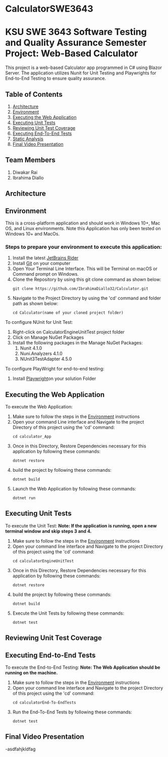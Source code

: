 # CalculatorSWE3643

# KSU SWE 3643 Software Testing and Quality Assurance Semester Project: Web-Based Calculator
This project is a web-based Calculator app programmed in C# using Blazor Server. The application utilizes Nunit for Unit Testing and Playwrights for End-to-End Testing to ensure quality assurance. 

## Table of Contents
1. [Architecture](#Architecture)
2. [Environment](#environment)
3. [Executing the Web Application](#executing-the-web-application)
4. [Executing Unit Tests](#executing-unit-tests)
5. [Reviewing Unit Test Coverage](#reviewing-unit-test-coverage)
6. [Executing End-To-End Tests](#Executing-End-To-End-Tests)
7. [Static Analysis](#static-analysis)
8. [Final Video Presentation](#Final-Video-Presentation)
   
## Team Members
1. Diwakar Rai
2. Ibrahima Diallo

## Architecture 

## Environment

This is a cross-platform application and should work in Windows 10+, Mac OS, and Linux environments. Note this Application has only been tested on Windows 10+ and MacOs.

### Steps to prepare your environment to execute this application: 

1. Install the latest [JetBrains Rider](https://www.jetbrains.com/rider/download/#section=windows)
2. Install [Git](https://git-scm.com/downloads) on your computer
3. Open Your Terminal Line Interface. This will be Terminal on macOS or Command prompt on Windows.
4. Clone the Repository by using this git clone command as shown below:
      ```
   git clone https://github.com/IbrahimaDiallo32/Calculator.git
      ```
5. Navigate to the Project Directory by using the 'cd' command and folder path as shown below:
      ```
   cd Calculator(name of your cloned project folder)
      ```
   
To configure NUnit for Unit Test:
1.  Right-click on CalculatorEngineUnitTest project folder
2.  Click on Manage NuGet Packages
3. Install the following packages in the Manage NuGet Packages:
   1. Nunit 4.1.0
   2. Nuni.Analyzers 4.1.0
   3. NUnit3TestAdapter 4.5.0

To configure PlayWright for end-to-end testing: 
1. Install [Playwright](https://playwright.dev/dotnet/docs/intro)on your solution Folder
   

## Executing the Web Application 

To execute the Web Application:
1. Make sure to follow the steps in the [Environment](#environment) instructions
2. Open your command Line interface and Navigate to the project Directory of this project using the 'cd' command:
      ```
    cd calculator_App
      ```
3. Once in this Directory, Restore Dependencies necessary for this application by following these commands:
      ```
   dotnet restore
      ```
4. build the project by following these commands:
   ```
   dotnet build
   ```
5. Launch the Web Application by following these commands:
    ```
    dotnet run
    ``` 
   

## Executing Unit Tests

To execute the Unit Test:
**Note: If the application is running, open a new terminal window and skip steps 3 and 4.** 

1. Make sure to follow the steps in the [Environment](#environment) instructions
2.  Open your command line interface and Navigate to the project Directory of this project using the 'cd' command:
      ```
    cd calculatorEngineUnitTest
      ```
3. Once in this Directory, Restore Dependencies necessary for this application by following these commands:
      ```
   dotnet restore
      ```
4. build the project by following these commands:
   ```
   dotnet build
   ```
5. Execute the Unit Tests by following these commands:
   ```
   dotnet test
   ```

## Reviewing Unit Test Coverage


## Executing End-to-End Tests

To execute the End-to-End Testing:
**Note: The Web Application should be running on the machine.**
1.  Make sure to follow the steps in the [Environment](#environment) instructions
2.  Open your command line interface and Navigate to the project Directory of this project using the 'cd' command:
      ```
    cd calculatorEnd-To-EndTests
      ```
3. Run the End-To-End Tests by following these commands:
   ```
   dotnet test
   ```
## Final Video Presentation
-asdfahjkldfag
